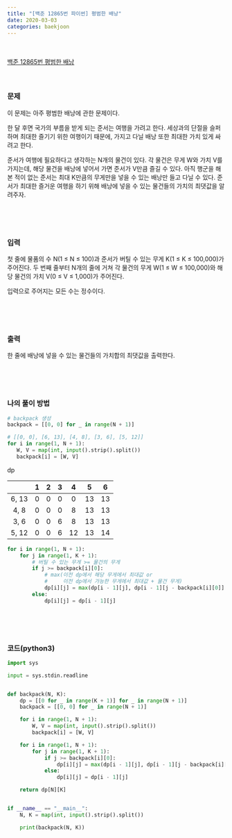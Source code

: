 ```yaml
---
title: "[백준 12865번 파이썬] 평범한 배낭"
date: 2020-03-03
categories: baekjoon
---
```


<br><br>
[백준 12865번 평범한 배낭](https://www.acmicpc.net/problem/12865)
<br><br><br>

### 문제<br>

이 문제는 아주 평범한 배낭에 관한 문제이다.

한 달 후면 국가의 부름을 받게 되는 준서는 여행을 가려고 한다. 세상과의 단절을 슬퍼하며 최대한 즐기기 위한 여행이기 때문에, 가지고 다닐 배낭 또한 최대한 가치 있게 싸려고 한다.

준서가 여행에 필요하다고 생각하는 N개의 물건이 있다. 각 물건은 무게 W와 가치 V를 가지는데, 해당 물건을 배낭에 넣어서 가면 준서가 V만큼 즐길 수 있다. 아직 행군을 해본 적이 없는 준서는 최대 K만큼의 무게만을 넣을 수 있는 배낭만 들고 다닐 수 있다. 준서가 최대한 즐거운 여행을 하기 위해 배낭에 넣을 수 있는 물건들의 가치의 최댓값을 알려주자.

<br><br><br>

### 입력<br>

첫 줄에 물품의 수 N(1 ≤ N ≤ 100)과 준서가 버틸 수 있는 무게 K(1 ≤ K ≤ 100,000)가 주어진다. 두 번째 줄부터 N개의 줄에 거쳐 각 물건의 무게 W(1 ≤ W ≤ 100,000)와 해당 물건의 가치 V(0 ≤ V ≤ 1,000)가 주어진다.

입력으로 주어지는 모든 수는 정수이다.

<br><br><br>

### 출력<br>

한 줄에 배낭에 넣을 수 있는 물건들의 가치합의 최댓값을 출력한다.

<br><br><br>

### 나의 풀이 방법<br>

```python
# backpack 생성
backpack = [[0, 0] for _ in range(N + 1)]

# [[0, 0], [6, 13], [4, 8], [3, 6], [5, 12]]
for i in range(1, N + 1):
   W, V = map(int, input().strip().split())
   backpack[i] = [W, V]
```



dp

|       |  1   |  2   |  3   |  4   |  5   |  6   |
| :---: | :--: | :--: | :--: | :--: | :--: | :--: |
| 6, 13 |  0   |  0   |  0   |  0   |  13  |  13  |
| 4, 8  |  0   |  0   |  0   |  8   |  13  |  13  |
| 3, 6  |  0   |  0   |  6   |  8   |  13  |  13  |
| 5, 12 |  0   |  0   |  6   |  12  |  13  |  14  |



```python
for i in range(1, N + 1):
    for j in range(1, K + 1):
        # 버틸 수 있는 무게 >= 물건의 무게
        if j >= backpack[i][0]:
            # max(이전 dp에서 해당 무게에서 최대값 or 
            #     이전 dp에서 가능한 무게에서 최대값 + 물건 무게)
            dp[i][j] = max(dp[i - 1][j], dp[i - 1][j - backpack[i][0]] + backpack[i][1])
        else:
            dp[i][j] = dp[i - 1][j]
```



<br><br><br>


### 코드(python3)
```python
import sys

input = sys.stdin.readline


def backpack(N, K):
    dp = [[0 for _ in range(K + 1)] for _ in range(N + 1)]
    backpack = [[0, 0] for _ in range(N + 1)]

    for i in range(1, N + 1):
        W, V = map(int, input().strip().split())
        backpack[i] = [W, V]

    for i in range(1, N + 1):
        for j in range(1, K + 1):
            if j >= backpack[i][0]:
                dp[i][j] = max(dp[i - 1][j], dp[i - 1][j - backpack[i][0]] + backpack[i][1])
            else:
                dp[i][j] = dp[i - 1][j]

    return dp[N][K]


if __name__ == "__main__":
    N, K = map(int, input().strip().split())

    print(backpack(N, K))
```
